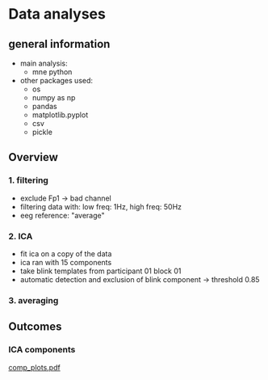 # Data analyses

## general information

* main analysis:
  * mne python
* other packages used:
  * os
  * numpy as np
  * pandas
  * matplotlib.pyplot
  * csv
  * pickle

## Overview


### 1. filtering

* exclude Fp1 -> bad channel
* filtering data with: low freq: 1Hz, high freq: 50Hz 
* eeg reference: "average"

### 2. ICA

* fit ica on a copy of the data
* ica ran with 15 components
* take blink templates from participant 01 block 01
* automatic detection and exclusion of blink component -> threshold 0.85

### 3. averaging

## Outcomes

### ICA components

[comp_plots.pdf](https://github.com/hibiki0827/backsta/files/6950452/comp_plots.pdf)



